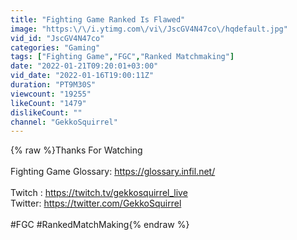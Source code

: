 ```yaml
---
title: "Fighting Game Ranked Is Flawed"
image: "https:\/\/i.ytimg.com\/vi\/JscGV4N47co\/hqdefault.jpg"
vid_id: "JscGV4N47co"
categories: "Gaming"
tags: ["Fighting Game","FGC","Ranked Matchmaking"]
date: "2022-01-21T09:20:01+03:00"
vid_date: "2022-01-16T19:00:11Z"
duration: "PT9M30S"
viewcount: "19255"
likeCount: "1479"
dislikeCount: ""
channel: "GekkoSquirrel"
---
```

{% raw %}Thanks For Watching<br /><br />Fighting Game Glossary: <a rel="nofollow" target="blank" href="https://glossary.infil.net/">https://glossary.infil.net/</a><br /><br />Twitch : <a rel="nofollow" target="blank" href="https://twitch.tv/gekkosquirrel_live">https://twitch.tv/gekkosquirrel_live</a><br />Twitter: <a rel="nofollow" target="blank" href="https://twitter.com/GekkoSquirrel">https://twitter.com/GekkoSquirrel</a><br /><br />#FGC #RankedMatchMaking{% endraw %}
